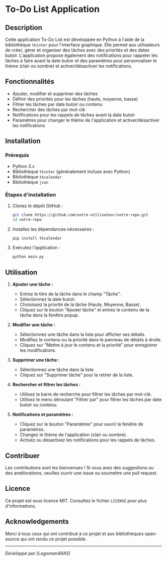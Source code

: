 # To-Do List Application

## Description

Cette application To-Do List est développée en Python à l'aide de la bibliothèque `tkinter` pour l'interface graphique. Elle permet aux utilisateurs de créer, gérer et organiser des tâches avec des priorités et des dates butoir. L'application propose également des notifications pour rappeler les tâches à faire avant la date butoir et des paramètres pour personnaliser le thème (clair ou sombre) et activer/désactiver les notifications.

## Fonctionnalités

- Ajouter, modifier et supprimer des tâches
- Définir des priorités pour les tâches (haute, moyenne, basse)
- Filtrer les tâches par date butoir ou contenu
- Rechercher des tâches par mot-clé
- Notifications pour les rappels de tâches avant la date butoir
- Paramètres pour changer le thème de l'application et activer/désactiver les notifications

## Installation

### Prérequis

- Python 3.x
- Bibliothèque `tkinter` (généralement incluse avec Python)
- Bibliothèque `tkcalendar`
- Bibliothèque `json`

### Étapes d'installation

1. Clonez le dépôt GitHub :
    ```bash
    git clone https://github.com/votre-utilisateur/votre-repo.git
    cd votre-repo
    ```

2. Installez les dépendances nécessaires :
    ```bash
    pip install tkcalendar
    ```

3. Exécutez l'application :
    ```bash
    python main.py
    ```

## Utilisation

1. **Ajouter une tâche :**
   - Entrez le titre de la tâche dans le champ "Tâche".
   - Sélectionnez la date butoir.
   - Choisissez la priorité de la tâche (Haute, Moyenne, Basse).
   - Cliquez sur le bouton "Ajouter tâche" et entrez le contenu de la tâche dans la fenêtre popup.

2. **Modifier une tâche :**
   - Sélectionnez une tâche dans la liste pour afficher ses détails.
   - Modifiez le contenu ou la priorité dans le panneau de détails à droite.
   - Cliquez sur "Mettre à jour le contenu et la priorité" pour enregistrer les modifications.

3. **Supprimer une tâche :**
   - Sélectionnez une tâche dans la liste.
   - Cliquez sur "Supprimer tâche" pour la retirer de la liste.

4. **Rechercher et filtrer les tâches :**
   - Utilisez la barre de recherche pour filtrer les tâches par mot-clé.
   - Utilisez le menu déroulant "Filtrer par" pour filtrer les tâches par date butoir ou contenu.

5. **Notifications et paramètres :**
   - Cliquez sur le bouton "Paramètres" pour ouvrir la fenêtre de paramètres.
   - Changez le thème de l'application (clair ou sombre).
   - Activez ou désactivez les notifications pour les rappels de tâches.

## Contribuer

Les contributions sont les bienvenues ! Si vous avez des suggestions ou des améliorations, veuillez ouvrir une issue ou soumettre une pull request.

## Licence

Ce projet est sous licence MIT. Consultez le fichier `LICENSE` pour plus d'informations.

## Acknowledgements

Merci à tous ceux qui ont contribué à ce projet et aux bibliothèques open-source qui ont rendu ce projet possible.

---

*Développé par [Legoman46A5]*
